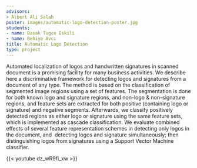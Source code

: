 ```yaml
---
advisors:
- Albert Ali Salah
poster: images/automatic-logo-detection-poster.jpg
students:
- name: Basak Tugce Eskili
- name: Behiye Avcı
title: Automatic Logo Detection
type: project
---
```


Automated localization of logos and handwritten signatures in scanned document is a promising facility for many business activities. We describe here a discriminative framework for detecting logos and signatures from a document of any type. The method is based on the classification of segmented image regions using a set of features. The segmentation is done for both known logo and signature regions, and non-logo & non-signature regions, and feature sets are extracted for both positive (containing logo or signature) and negative segments. Afterwards, we classify positively detected regions as either logo or signature using the same feature sets, which is implemented as cascade classification. We evaluate combined effects of several feature representation schemes in detecting only logos in the document, and  detecting logos and signature simultaneously; then distinguishing logos from signatures using a Support Vector Machine classifier.


{{< youtube dz_wR9fi_xw >}}